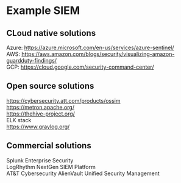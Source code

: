 # Example SIEM

## CLoud native solutions

Azure: https://azure.microsoft.com/en-us/services/azure-sentinel/  
AWS: https://aws.amazon.com/blogs/security/visualizing-amazon-guardduty-findings/  
GCP: https://cloud.google.com/security-command-center/

## Open source solutions

https://cybersecurity.att.com/products/ossim  
https://metron.apache.org/  
https://thehive-project.org/  
ELK stack  
https://www.graylog.org/

## Commercial solutions
Splunk Enterprise Security  
LogRhythm NextGen SIEM Platform  
AT&T Cybersecurity AlienVault Unified Security Management  
